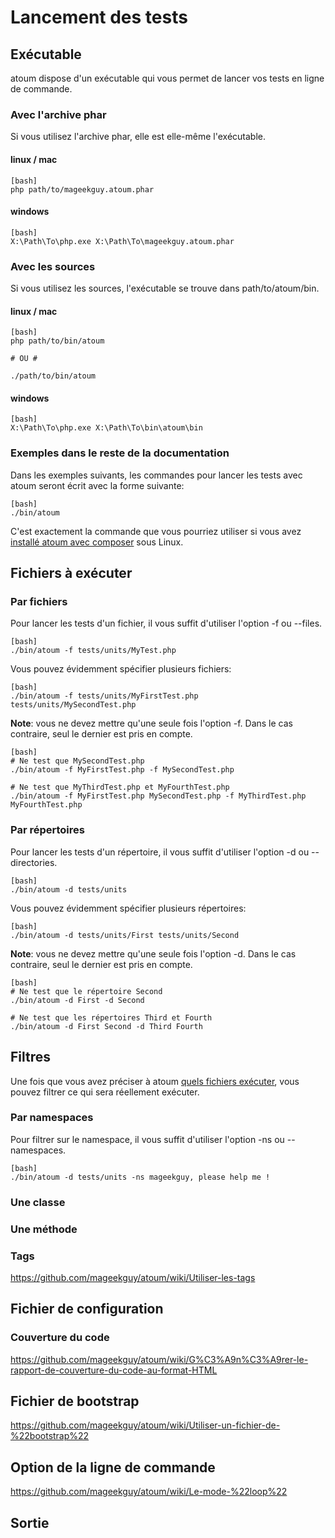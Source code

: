 # Lancement des tests

## Exécutable

atoum dispose d'un exécutable qui vous permet de lancer vos tests en ligne de commande.

### Avec l'archive phar

Si vous utilisez l'archive phar, elle est elle-même l'exécutable.

#### linux / mac

    [bash]
    php path/to/mageekguy.atoum.phar

#### windows

    [bash]
    X:\Path\To\php.exe X:\Path\To\mageekguy.atoum.phar


### Avec les sources

Si vous utilisez les sources, l'exécutable se trouve dans path/to/atoum/bin.

#### linux / mac

    [bash]
    php path/to/bin/atoum

    # OU #

    ./path/to/bin/atoum

#### windows

    [bash]
    X:\Path\To\php.exe X:\Path\To\bin\atoum\bin


### Exemples dans le reste de la documentation

Dans les exemples suivants, les commandes pour lancer les tests avec atoum seront écrit avec la forme suivante:

    [bash]
    ./bin/atoum

C'est exactement la commande que vous pourriez utiliser si vous avez [installé atoum avec composer](#composer) sous Linux.



## Fichiers à exécuter

### Par fichiers

Pour lancer les tests d'un fichier, il vous suffit d'utiliser l'option -f ou --files.

    [bash]
    ./bin/atoum -f tests/units/MyTest.php

Vous pouvez évidemment spécifier plusieurs fichiers:

    [bash]
    ./bin/atoum -f tests/units/MyFirstTest.php tests/units/MySecondTest.php

**Note**: vous ne devez mettre qu'une seule fois l'option -f.
Dans le cas contraire, seul le dernier est pris en compte.

    [bash]
    # Ne test que MySecondTest.php
    ./bin/atoum -f MyFirstTest.php -f MySecondTest.php

    # Ne test que MyThirdTest.php et MyFourthTest.php
    ./bin/atoum -f MyFirstTest.php MySecondTest.php -f MyThirdTest.php MyFourthTest.php


### Par répertoires

Pour lancer les tests d'un répertoire, il vous suffit d'utiliser l'option -d ou --directories.

    [bash]
    ./bin/atoum -d tests/units

Vous pouvez évidemment spécifier plusieurs répertoires:

    [bash]
    ./bin/atoum -d tests/units/First tests/units/Second

**Note**: vous ne devez mettre qu'une seule fois l'option -d.
Dans le cas contraire, seul le dernier est pris en compte.

    [bash]
    # Ne test que le répertoire Second
    ./bin/atoum -d First -d Second

    # Ne test que les répertoires Third et Fourth
    ./bin/atoum -d First Second -d Third Fourth


## Filtres

Une fois que vous avez préciser à atoum [quels fichiers exécuter](#fichiers-a-executer), vous pouvez filtrer ce qui sera réellement exécuter.

### Par namespaces

Pour filtrer sur le namespace, il vous suffit d'utiliser l'option -ns ou --namespaces.

    [bash]
    ./bin/atoum -d tests/units -ns mageekguy, please help me !

### Une classe
### Une méthode
### Tags

https://github.com/mageekguy/atoum/wiki/Utiliser-les-tags

## Fichier de configuration
### Couverture du code

https://github.com/mageekguy/atoum/wiki/G%C3%A9n%C3%A9rer-le-rapport-de-couverture-du-code-au-format-HTML

## Fichier de bootstrap

https://github.com/mageekguy/atoum/wiki/Utiliser-un-fichier-de-%22bootstrap%22

## Option de la ligne de commande

https://github.com/mageekguy/atoum/wiki/Le-mode-%22loop%22

## Sortie